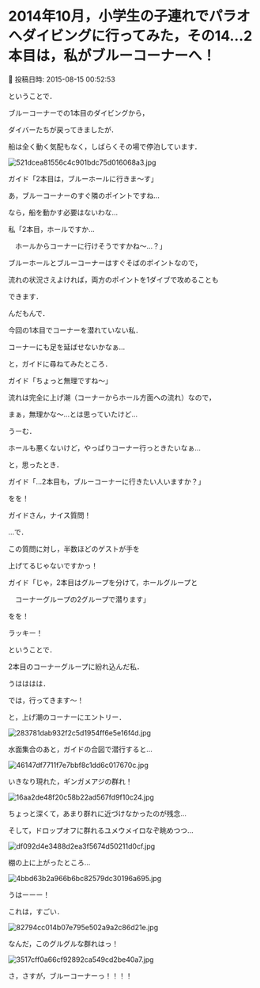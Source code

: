# 2014年10月，小学生の子連れでパラオへダイビングに行ってみた，その14…2本目は，私がブルーコーナーへ！

📅 投稿日時: 2015-08-15 00:52:53

ということで．


ブルーコーナーでの1本目のダイビングから，


ダイバーたちが戻ってきましたが．





船は全く動く気配もなく，しばらくその場で停泊しています．




![521dcea81556c4c901bdc75d016068a3.jpg](images/521dcea81556c4c901bdc75d016068a3.jpg)







ガイド「2本目は，ブルーホールに行きま～す」





あ，ブルーコーナーのすぐ隣のポイントですね…


なら，船を動かす必要はないわな…





私「2本目，ホールですか…


　ホールからコーナーに行けそうですかね～…？」





ブルーホールとブルーコーナーはすぐそばのポイントなので，


流れの状況さえよければ，両方のポイントを1ダイブで攻めることも


できます．


んだもんで．


今回の1本目でコーナーを潜れていない私．


コーナーにも足を延ばせないかなぁ…


と，ガイドに尋ねてみたところ．





ガイド「ちょっと無理ですね～」





流れは完全に上げ潮（コーナーからホール方面への流れ）なので，


まぁ，無理かな～…とは思っていたけど…





うーむ．


ホールも悪くないけど，やっぱりコーナー行っときたいなぁ…


と，思ったとき．





ガイド「…2本目も，ブルーコーナーに行きたい人いますか？」





をを！


ガイドさん，ナイス質問！


…で．


この質問に対し，半数ほどのゲストが手を


上げてるじゃないですかっ！





ガイド「じゃ，2本目はグループを分けて，ホールグループと


　コーナーグループの2グループで潜ります」





をを！


ラッキー！





ということで．


2本目のコーナーグループに紛れ込んだ私．


うはははは．


では，行ってきます～！


と，上げ潮のコーナーにエントリー．




![283781dab932f2c5d1954ff6e5e16f4d.jpg](images/283781dab932f2c5d1954ff6e5e16f4d.jpg)




水面集合のあと，ガイドの合図で潜行すると…




![46147df7711f7e7bbf8c1dd6c017670c.jpg](images/46147df7711f7e7bbf8c1dd6c017670c.jpg)




いきなり現れた，ギンガメアジの群れ！




![16aa2de48f20c58b22ad567fd9f10c24.jpg](images/16aa2de48f20c58b22ad567fd9f10c24.jpg)




ちょっと深くて，あまり群れに近づけなかったのが残念…





そして，ドロップオフに群れるユメウメイロなぞ眺めつつ…




![df092d4e3488d2ea3f5674d50211d0cf.jpg](images/df092d4e3488d2ea3f5674d50211d0cf.jpg)







棚の上に上がったところ…




![4bbd63b2a966b6bc82579dc30196a695.jpg](images/4bbd63b2a966b6bc82579dc30196a695.jpg)




うはーーー！


これは，すごい．




![82794cc014b07e795e502a9a2c86d21e.jpg](images/82794cc014b07e795e502a9a2c86d21e.jpg)




なんだ，このグルグルな群れはっ！




![3517cff0a66cf92892ca549cd2be40a7.jpg](images/3517cff0a66cf92892ca549cd2be40a7.jpg)




さ，さすが，ブルーコーナーっ！！！！
